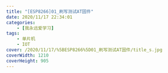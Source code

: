 ```yaml
---
title: "[ESP8266]01_刷写测试AT固件"
date: 2020/11/17 22:34:01
categories: 
    - [我永远爱学习]
tags: 
    - 单片机
    - IOT
cover: /2020/11/17/%5BESP8266%5D01_刷写测试AT固件/title_s.jpg
coverWidth: 1210
coverHeight: 905
---
```

